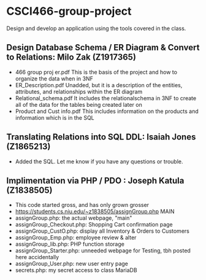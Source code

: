 # CSCI466-group-project
Design and develop an application using the tools covered in the class.

Design Database Schema / ER Diagram & Convert to Relations: Milo Zak (Z1917365)
-
- 466 group proj er.pdf
    This is the basis of the project and how to organize the data when in 3NF
- ER_Description.pdf
    Unadded, but it is a description of the entities, attributes, and relationships within the ER diagram
- Relational_schema.pdf
    It includes the relationalschema in 3NF to create all of the data for the tables being created later on
- Product and Cust info.pdf
    This includes information on the products and information which is in the SQL
    
Translating Relations into SQL DDL: Isaiah Jones (Z1865213)
-
- Added the SQL. Let me know if you have any questions or trouble. 

Implimentation via PHP / PDO : Joseph Katula (Z1838505)
-
- This code started gross, and has only grown grosser
- https://students.cs.niu.edu/~z1838505/assignGroup.php
    MAIN
- assignGroup.php:
    the actual webpage, "main"
- assignGroup_Checkout.php:
    Shopping Cart confirmation page
- assignGroup_CustO.php: 
    display all Inventory & Orders to Customers
- assignGroup_Emp.php:
    employee review & alter
- assignGroup_lib.php:
    PHP function storage
- assignGroup_Starter.php:
    unneeded webpage for Testing, tbh posted here accidentally
- assignGroup_User.php:
    new user entry page
- secrets.php:
    my secret access to class MariaDB
